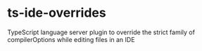 # ts-ide-overrides
TypeScript language server plugin to override the strict family of compilerOptions while editing files in an IDE
